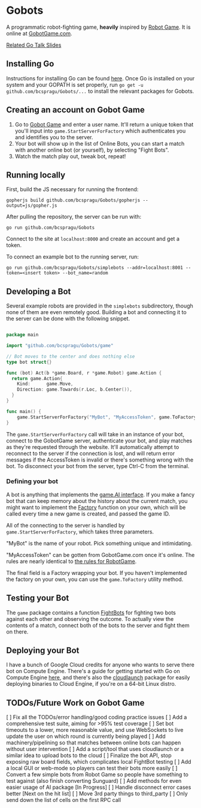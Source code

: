 # Gobots

A programmatic robot-fighting game, **heavily** inspired by [Robot
Game](http://robotgame.net). It is online at
[GobotGame.com](http://gobotgame.com).

[Related Go Talk Slides](https://docs.google.com/a/google.com/presentation/d/1XCBCgk5l17PItL9w_1m9zs1UN2VStiNE_R-H8D4P8VY/edit?usp=sharing)

## Installing Go

Instructions for installing Go can be found
[here](https://golang.org/doc/install). Once Go is installed on your system and
your GOPATH is set properly, run `go get -u github.com/bcspragu/Gobots/...` to
install the relevant packages for Gobots.

## Creating an account on Gobot Game

1. Go to [Gobot Game](http://gobotgame.com) and enter a user name. It'll return
   a unique token that you'll input into `game.StartServerForFactory` which
   authenticates you and identifies you to the server.
2. Your bot will show up in the list of Online Bots, you can start a match with
   another online bot (or yourself), by selecting "Fight Bots".
3. Watch the match play out, tweak bot, repeat!

## Running locally

First, build the JS necessary for running the frontend:

```
gopherjs build github.com/bcspragu/Gobots/gopherjs --output=js/gopher.js
```

After pulling the repository, the server can be run with:

```
go run github.com/bcspragu/Gobots
```

Connect to the site at `localhost:8000` and create an account and get a token.

To connect an example bot to the running server, run:

```
go run github.com/bcspragu/Gobots/simplebots --addr=localhost:8001 --token=<insert token> --bot_name=random
```

## Developing a Bot

Several example robots are provided in the `simplebots` subdirectory, though
none of them are even remotely good. Building a bot and connecting it to the
server can be done with the following snippet.

```go

package main

import "github.com/bcspragu/Gobots/game"

// Bot moves to the center and does nothing else
type bot struct{}

func (bot) Act(b *game.Board, r *game.Robot) game.Action {
  return game.Action{
    Kind:      game.Move,
    Direction: game.Towards(r.Loc, b.Center()),
  }
}

func main() {
	game.StartServerForFactory("MyBot", "MyAccessToken", game.ToFactory(bot{}))
}
```

The `game.StartServerForFactory` call will take in an instance of your bot,
connect to the GobotGame server, authenticate your bot, and play matches as
they're requested through the website. It'll automatically attempt to reconnect
to the server if the connection is lost, and will return error messages if the
AccessToken is invalid or there's something wrong with the bot. To disconnect
your bot from the server, type Ctrl-C from the terminal.

### Defining your bot

A bot is anything that implements the [game.AI
interface](https://godoc.org/github.com/bcspragu/Gobots/game#AI). If you make a
fancy bot that can keep memory about the history about the current match, you
might want to implement the
[Factory](https://godoc.org/github.com/bcspragu/Gobots/game#Factory) function
on your own, which will be called every time a new game is created, and passed
the game ID.

All of the connecting to the server is handled by `game.StartServerForFactory`,
which takes three parameters.

"MyBot" is the name of your robot. Pick something unique and intimidating.

"MyAccessToken" can be gotten from GobotGame.com once it's online. The rules
are nearly identical to [the rules for RobotGame](https://robotgame.net/rules).

The final field is a Factory wrapping your bot. If you haven't implemented the
factory on your own, you can use the `game.ToFactory` utility method.

## Testing your Bot

The `game` package contains a function
[FightBots](https://godoc.org/github.com/bcspragu/Gobots/game#FightBots) for
fighting two bots against each other and observing the outcome. To actually
view the contents of a match, connect both of the bots to the server and fight
them on there.

## Deploying your Bot

I have a bunch of Google Cloud credits for anyone who wants to serve there bot
on Compute Engine. There's a guide for getting started with Go on Compute
Engine
[here](https://cloud.google.com/go/getting-started/run-on-compute-engine), and
there's also the [cloudlaunch](https://godoc.org/go4.org/cloud/cloudlaunch)
package for easily deploying binaries to Cloud Engine, if you're on a 64-bit
Linux distro.

## TODOs/Future Work on Gobot Game

[ ] Fix all the TODOs/error handling/good coding practice issues
[ ] Add a comprehensive test suite, aiming for >95% test coverage
[ ] Set bot timeouts to a lower, more reasonable value, and use WebSockets to live update the user on which round is currently being played
[ ] Add machinery/pipelining so that matches between online bots can happen without user intervention
[ ] Add a script/tool that uses cloudlaunch or a similar idea to upload bots to the cloud
[ ] Finalize the bot API, stop exposing raw board fields, which complicates local FightBot testing
[ ] Add a local GUI or web-mode so players can test their bots more easily
[ ] Convert a few simple bots from Robot Game so people have something to test against (also finish converting Sunguard)
[ ] Add methods for even easier usage of AI package [In Progress]
[ ] Handle disconnect error cases better [Next on the hit list]
[ ] Move 3rd party things to third_party
[ ] Only send down the list of cells on the first RPC call
